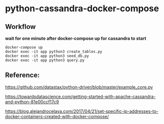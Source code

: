 # python-cassandra-docker-compose
## Workflow

__wait for one minute after docker-compose up for cassandra to start__

```
docker-compose up
docker exec -it app python3 create_tables.py
docker exec -it app python3 seed_db.py
docker exec -it app python3 query.py
```


## Reference:
https://github.com/datastax/python-driver/blob/master/example_core.py

https://towardsdatascience.com/getting-started-with-apache-cassandra-and-python-81e00ccf17c9

https://blog.alejandrocelaya.com/2017/04/21/set-specific-ip-addresses-to-docker-containers-created-with-docker-compose/
